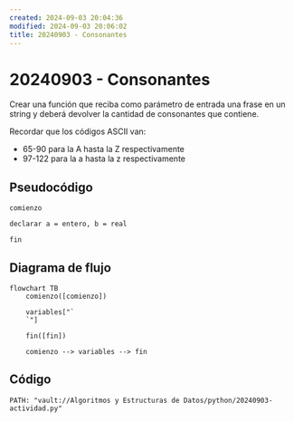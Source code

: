 ```yaml
---
created: 2024-09-03 20:04:36
modified: 2024-09-03 20:06:02
title: 20240903 - Consonantes
---
```


# 20240903 - Consonantes

Crear una función que reciba como parámetro de entrada una frase en un string y deberá devolver la cantidad de consonantes que contiene.

Recordar que los códigos ASCII van:

- 65-90 para la A hasta la Z respectivamente
- 97-122 para la a hasta la z respectivamente

## Pseudocódigo

```
comienzo

declarar a = entero, b = real

fin
```

## Diagrama de flujo

```mermaid
flowchart TB
	comienzo([comienzo])
    
	variables["`
	`"]
    
    fin([fin])
    
	comienzo --> variables --> fin
```

## Código

```embed-python
PATH: "vault://Algoritmos y Estructuras de Datos/python/20240903-actividad.py"
```
